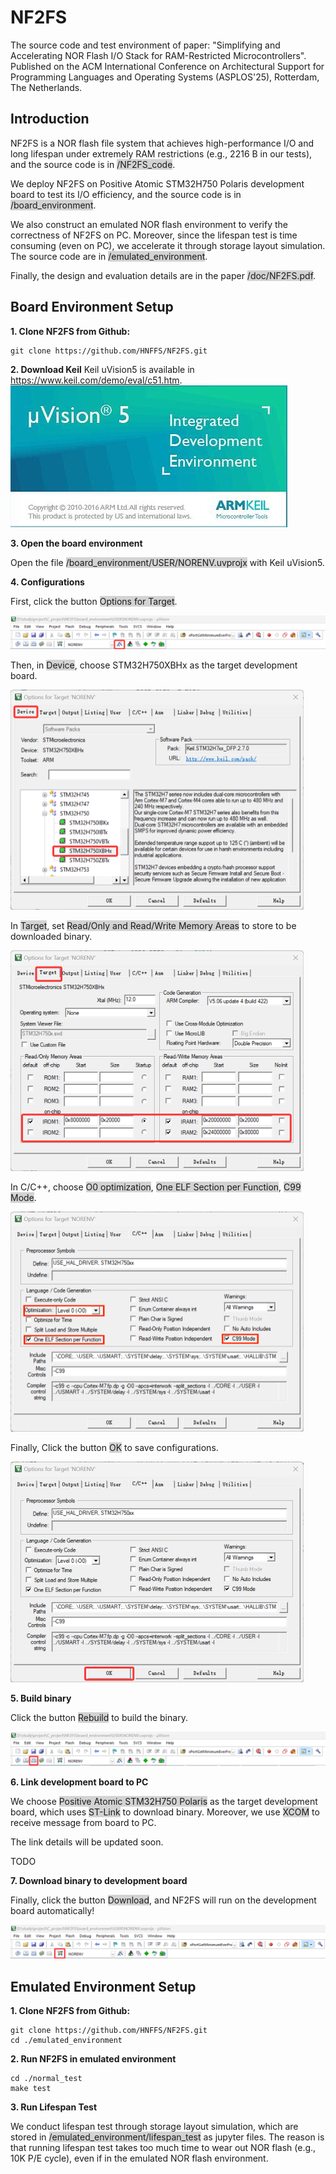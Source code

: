 # NF2FS

The source code and test environment of paper: "Simplifying and Accelerating NOR Flash I/O Stack for RAM-Restricted Microcontrollers". Published on the ACM International Conference on Architectural Support for Programming Languages and Operating Systems (ASPLOS'25), Rotterdam, The Netherlands.

## Introduction

NF2FS is a NOR flash file system that achieves high-performance I/O and long lifespan under extremely RAM restrictions (e.g., 2216 B in our tests), and the source code is in <font style="background: lightgrey">/NF2FS_code</font>.

We deploy NF2FS on Positive Atomic STM32H750 Polaris development board to test its I/O efficiency, and the source code is in <font style="background: lightgrey">/board_environment</font>.

We also construct an emulated NOR flash environment to verify the correctness of NF2FS on PC. Moreover,  since the lifespan test is time consuming (even on PC), we accelerate it through storage layout simulation. The source code are in <font style="background: lightgrey">/emulated_environment</font>.

Finally, the design and evaluation details are in the paper <font style="background: lightgrey">/doc/NF2FS.pdf</font>.

## Board Environment Setup

**1. Clone NF2FS from Github:**

~~~shell
git clone https://github.com/HNFFS/NF2FS.git
~~~

**2. Download Keil**
Keil uVision5 is available in https://www.keil.com/demo/eval/c51.htm.
<img src=".\image\Keil.jpg" alt="Keil" />

**3. Open the board environment**

 Open the file <font style="background: lightgrey">/board_environment/USER/NORENV.uvprojx</font> with Keil uVision5.

**4. Configurations**

First, click the button <font style="background: lightgrey">Options for Target</font>.

<img src=".\image\Options-button.png" alt="Options-button" />


Then, in <font style="background: lightgrey">Device</font>, choose STM32H750XBHx as the target development board.

<img src=".\image\Device.png" alt="Device" style="zoom: 50%;" />

In <font style="background: lightgrey">Target</font>, set <font style="background: lightgrey">Read/Only and Read/Write Memory Areas</font> to store to be downloaded binary.

<img src=".\image\Target.png" alt="Target" style="zoom:50%;" />

In C/C++, choose <font style="background: lightgrey">O0 optimization</font>, <font style="background: lightgrey">One ELF Section per Function</font>, <font style="background: lightgrey">C99 Mode</font>.

<img src=".\image\C-C++.png" alt="C-C++" style="zoom:50%;" />

Finally, Click the button <font style="background: lightgrey">OK</font> to save configurations.

<img src=".\image\OK.png" alt="OK" style="zoom:50%;" />

**5. Build binary**

Click the button <font style="background: lightgrey">Rebuild</font> to build the binary.

<img src=".\image\Rebuild.png" alt="Rebuild" />

**6. Link development board to PC**

We choose <font style="background: lightgrey">Positive Atomic STM32H750 Polaris</font> as the target development board, which uses <font style="background: lightgrey">ST-Link</font> to download binary. Moreover, we use <font style="background: lightgrey">XCOM</font> to receive message from board to PC.

The link details will be updated soon.

TODO

**7. Download binary to development board**

Finally, click the button <font style="background: lightgrey">Download</font>, and NF2FS will run on the development board automatically!

<img src=".\image\Download.png" alt="Download" />

## Emulated Environment Setup

**1. Clone NF2FS from Github:**

~~~shell
git clone https://github.com/HNFFS/NF2FS.git
cd ./emulated_environment
~~~

**2. Run NF2FS in emulated environment**

~~~shell
cd ./normal_test
make test
~~~

**3. Run Lifespan Test**

We conduct lifespan test through storage layout simulation, which are stored in <font style="background: lightgrey">/emulated_environment/lifespan_test</font> as jupyter files. The reason is that running lifespan test takes too much time to wear out NOR flash (e.g., 10K P/E cycle), even if in the emulated NOR flash environment.
